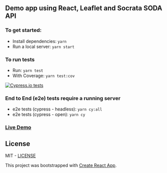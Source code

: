 ## Demo app using React, Leaflet and Socrata SODA API

### To get started:

- Install dependencies: `yarn`
- Run a local server: `yarn start`

### To run tests
- Run: `yarn test`
- With Coverage: `yarn test:cov`

[![Cypress.io tests](https://img.shields.io/badge/cypress.io-tests-green.svg?style=flat-square)](https://cypress.io)
### End to End (e2e) tests require a running server
- e2e tests (cypress - headless): `yarn cy:all`
- e2e tests (cypress - open): `yarn cy`


### [Live Demo](https://atxtrails.ajlwebdev.com)

## License
MIT - [LICENSE](./LICENSE)

This project was bootstrapped with [Create React App](https://github.com/facebookincubator/create-react-app).


